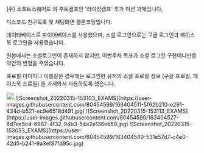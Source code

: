 (주) 소프트스퀘어드 의 부트캠프인 '라이징캠프' 추가 미션 과제입니다.

디스코드 친구목록 및 채팅화면 클론코딩입니다.

데이터베이스로 파이어베이스를 사용했으며, 소셜 로그인으로는 구글 로그인과 페이스북 로그인을 사용했습니다.

원본에서는 소셜로그인이 존재하지 않지만, 이번주차 목표가 소셜 로그인 구현이니만큼 약간의 변형을 주었습니다.

프로필 이미지나 이름같은 경우에는 로그인한 유저의 소셜 프로필 정보 (구글 프로필, 페이스북 프로필) 을 가져와서 사용하도록 했습니다.


<img width="20" alt="스크린샷_2022-03-15_오후_3 22 42" src="https://user-images.githubusercontent.com/80454599/163404500-de7da0dd-696c-43d4-b837-b71b2cea45fa.png">
![Screenshot_20220315-153103_EXAMS](https://user-images.githubusercontent.com/80454599/163404511-5f62b210-e291-434d-b521-ec9e6518d491.jpg)
![Screenshot_20220315-153113_EXAMS](https://user-images.githubusercontent.com/80454599/163404527-8d7ee5c4-6987-4f32-94b3-54e2e136eb50.jpg)
![Screenshot_20220315-153053_EXAMS](https://user-images.githubusercontent.com/80454599/163404540-531e57d7-c4e0-42d5-b241-9a3ef871d95c.jpg)
